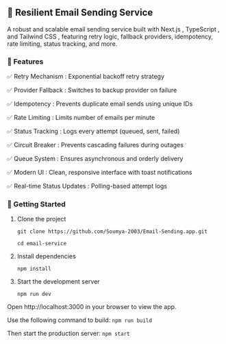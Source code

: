 ## 📨 Resilient Email Sending Service
A robust and scalable email sending service built with Next.js , TypeScript , and Tailwind CSS , featuring retry logic, fallback providers, idempotency, 
rate limiting, status tracking, and more.

### 🧩 Features
✅ Retry Mechanism : Exponential backoff retry strategy

✅ Provider Fallback : Switches to backup provider on failure

✅ Idempotency : Prevents duplicate email sends using unique IDs

✅ Rate Limiting : Limits number of emails per minute

✅ Status Tracking : Logs every attempt (queued, sent, failed)

✅ Circuit Breaker : Prevents cascading failures during outages

✅ Queue System : Ensures asynchronous and orderly delivery

✅ Modern UI : Clean, responsive interface with toast notifications

✅ Real-time Status Updates : Polling-based attempt logs

### 🚀 Getting Started
1. Clone the project

    `git clone https://github.com/Soumya-2003/Email-Sending.app.git`

    `cd email-service`

3. Install dependencies
   
    `npm install`

5. Start the development server
   
     `npm run dev`

Open http://localhost:3000 in your browser to view the app.

Use the following command to build: `npm run build`

Then start the production server: `npm start`
